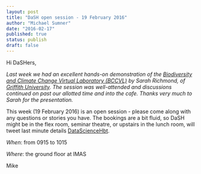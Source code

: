 ```yaml
---
layout: post
title: "DaSH open session - 19 February 2016"
author: "Michael Sumner"
date: "2016-02-17"
published: true
status: publish
draft: false
---
```

 
 
Hi DaSHers, 
 
*Last week we had an excellent hands-on demonstration of the [Biodiversity and Climate Change Virtual Laboratory (BCCVL)](https://www.griffith.edu.au/research/research-excellence/climate-resilient-decision-support-toolkit/the-biodiversity-and-climate-change-virtual-laboratory) by Sarah Richmond, of [Griffith University](https://www.griffith.edu.au/). The session was well-attended and discussions continued on past our allotted time and into the cafe. Thanks very much to Sarah for the presentation.*


This week (19 February 2016) is an open session - please come along with any questions or stories you have. The bookings are a bit fluid, so DaSH might be in the flex room, seminar theatre, or upstairs in the lunch room, will tweet last minute details  [DataScienceHbt](https://twitter.com/DataScienceHbt/). 

 
*When*:  from 0915 to 1015 
 
*Where*: the ground floor at IMAS

Mike
 
 
